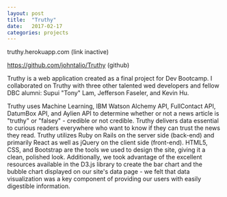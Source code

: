 ```yaml
---
layout: post
title:  "Truthy"
date:   2017-02-17
categories: projects
---
```

truthy.herokuapp.com (link inactive)

https://github.com/johntalio/Truthy (github)

Truthy is a web application created as a final project for Dev Bootcamp. I collaborated on Truthy with three other talented wed developers and fellow DBC alumni: Supui "Tony" Lam, Jefferson Faseler, and Kevin Hu.

Truthy uses Machine Learning, IBM Watson Alchemy API, FullContact API, DatumBox API, and Aylien API to determine whether or not a news article is "truthy" or "falsey" - credible or not credible. Truthy delivers data essential to curious readers everywhere who want to know if they can trust the news they read. Truthy utilizes Ruby on Rails on the server side (back-end) and primarily React as well as jQuery on the client side (front-end). HTML5, CSS, and Bootstrap are the tools we used to design the site, giving it a clean, polished look. Additionally, we took advantage of the excellent resources available in the D3.js library to create the bar chart and the bubble chart displayed on our site's data page - we felt that data visualization was a key component of providing our users with easily digestible information.
